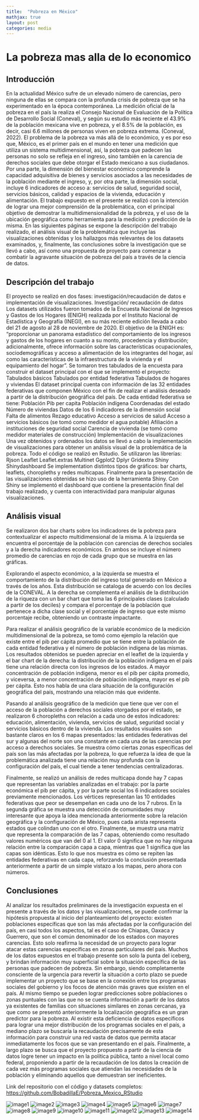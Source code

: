 ```yaml
---
title:  "Pobreza en México"
mathjax: true
layout: post
categories: media
---
```


# La pobreza mas alla de lo economico

## Introducción

En la actualidad México sufre de un elevado número de carencias, pero ninguna de ellas se compara con la profunda crisis de pobreza que se ha experimentado en la época contemporánea. La medición oficial de la pobreza en el país la realiza el Consejo Nacional de Evaluación de la Política de Desarrollo Social (Coneval), y según su estudio más reciente el 43.9% de la población mexicana vive en pobreza, y el 8.5% de la población, es decir, casi 6.6 millones de personas viven en pobreza extrema.  (Coneval, 2022). El problema de la pobreza va más allá de lo económico, y es por eso que, México, es el primer país en el mundo en tener una medición que utiliza un sistema multidimensional, así, la pobreza que padecen las personas no solo se refleja en el ingreso, sino también en la carencia de derechos sociales que debe otorgar el Estado mexicano a sus ciudadanos. Por una parte, la dimensión del bienestar económico comprende la capacidad adquisitiva de bienes y servicios asociados a las necesidades de la población mediante el ingreso, y, por otra parte, la dimensión social, incluye 6 indicadores de acceso a: servicios de salud, seguridad social, servicios básicos, calidad y espacios de la vivienda, educación y alimentación. 
El trabajo expuesto en el presente se realizó con la intención de lograr una mejor comprensión de la problemática, con el principal objetivo de demostrar la multidimensionalidad de la pobreza, y el uso de la ubicación geográfica como herramienta para la medición y predicción de la misma. En las siguientes páginas se expone la descripción del trabajo realizado, el análisis visual de la problemática que incluye las visualizaciones obtenidas y los hallazgos más relevantes de los datasets examinados, y, finalmente, las conclusiones sobre la investigación que se llevó a cabo, así como una propuesta de proyecto para comenzar a combatir la agravante situación de pobreza del país a través de la ciencia de datos.

## Descripción del trabajo

El proyecto se realizó en dos fases: investigación/recaudación de datos e implementación de visualizaciones.
Investigación/ recaudación de datos
Los datasets utilizados fueron tomados de la Encuesta Nacional de Ingresos y Gastos de los Hogares (ENIGH) realizada por el Instituto Nacional de Estadística y Geografía (INEGI), en su más reciente edición llevada a cabo del 21 de agosto al 28 de noviembre de 2020. El objetivo de la ENIGH es:  “proporcionar un panorama estadístico del comportamiento de los ingresos y gastos de los hogares en cuanto a su monto, procedencia y distribución; adicionalmente, ofrece información sobre las características ocupacionales, sociodemográficas y acceso a alimentación de los integrantes del hogar, así como las características de la infraestructura de la vivienda y el equipamiento del hogar”. 
Se tomaron tres tabulados de la encuesta para construir el dataset principal con el que se implementó el proyecto:
Tabulados básicos
Tabulados por entidad federativa
Tabulados de hogares y viviendas
El dataset principal cuenta con información de las 32 entidades federativas que componen México con el fin de realizar el análisis deseado a partir de la distribución geográfica del país. De cada entidad federativa se tiene:
Población
Pib per capita
Población indígena
Coordenadas del estado
Número de viviendas
Datos de los 6 indicadores de la dimensión social
Falta de alimentos
Rezago educativo
Acceso a servicios de salud
Acceso a servicios básicos (se tomó como medidor el agua potable)
Afiliación a instituciones de seguridad social
Carencia de vivienda (se tomó como medidor materiales de construcción)
Implementación de visualizaciones
Una vez obtenidos y ordenados los datos se llevó a cabo la implementación de visualizaciones para obtener un análisis visual de la problemática de la pobreza. Todo el código se realizó en Rstudio. Se utilizaron las librerías:
Rjson
Leaflet
Leaflet.extras
Multinet
Ggplot2
Dplyr
Gridextra
Shiny
Shinydashboard
Se implementation distintos tipos de gráficos: bar charts, leaflets, choropleths y redes multicapas. Finalmente para la presentación de las visualizaciones obtenidas se hizo uso de la herramienta Shiny. Con Shiny se implementó el dashboard que contiene la presentación final del trabajo realizado, y cuenta con interactividad para manipular algunas visualizaciones.

## Análisis visual

Se realizaron dos bar charts sobre los indicadores de la pobreza para contextualizar el  aspecto multidimensional de la misma. A la izquierda se encuentra el porcentaje de la población con carencias de derechos sociales y a la derecha indicadores económicos. En ambos se incluye el número promedio de carencias en rojo de cada grupo que se muestra en las gráficas. 

Explorando el aspecto económico, a la izquierda se muestra el comportamiento de la distribución del ingreso total generado en México a través de los años. Esta distribución se cataloga de acuerdo con los deciles de la CONEVAL. A la derecha se complementa el análisis de la distribución de la riqueza con un bar chart que toma las 6 principales clases (calculado a partir de los deciles) y compara el porcentaje de la población que pertenece a dicha clase social y el porcentaje de ingreso que este mismo porcentaje recibe, obteniendo un contraste impactante.

Para realizar el análisis geográfico de la variable económico de la medición multidimensional de la pobreza, se tomó como ejemplo la relación que existe entre el pib per cápita promedio que se tiene entre la población de cada entidad federativa y el número de población indigena de las mismas. Los resultados obtenidos se pueden apreciar en el leaflet de la izquierda y el bar chart de la derecha: la distribución de la población indigena en el país tiene una relación directa con los ingresos de los estados. A mayor concentración de población indigena, menor es el pib per cápita promedio, y viceversa, a menor concentración de población indigena, mayor es el pib per cápita. Esto nos habla de una clara situación de la configuración geográfica del país, mostrando una relación más que evidente.



Pasando al análisis geográfico de la medición que tiene que ver con el acceso de la población a derechos sociales otorgados por el estado, se realizaron 6 choropleths con relación a cada uno de estos indicadores: educación, alimentación, vivienda, servicios de salud, seguridad social y servicios básicos dentro de la vivienda. Los resultados visuales son bastante claros en los 6 mapas presentados: las entidades federativas del sur y algunas del norte son una constante en cada una de las carencias por acceso a derechos sociales. Se muestra cómo ciertas zonas específicas del país son las más afectadas por la pobreza, lo que refuerza la idea de que la problemática analizada tiene una relación muy profunda con la configuración del país, el cual tiende a tener tendencias centralizadoras.



Finalmente, se realizó un análisis de redes multicapa donde hay 7 capas que representan las variables analizadas en el trabajo: por la parte económica el pib per cápita, y por la parte social los 6 indicadores sociales previamente mencionados. Los vértices representan las 10 entidades federativas que peor se desempeñan en cada uno de los 7 rubros. En la segunda gráfica se muestra una detección de comunidades muy interesante que apoya la idea mencionada anteriormente sobre la relación geográfica y la configuración de México, pues cada arista representa estados que colindan uno con el otro. Finalmente, se muestra una matriz que representa la comparación de las 7 capas, obteniendo como resultado valores numéricos que van del 0 al 1. El valor 0 significa que no hay ninguna relación entre la comparación capa a capa, mientras que 1 significa que las capas son idénticas. Esto lo que nos muestra es cómo se repiten las entidades federativas en cada capa, reforzando la conclusión presentada anteriormente  a partir de un simple vistazo a los mapas, pero ahora con números.

## Conclusiones

Al analizar los resultados preliminares de la investigación expuesta en el presente a través de los datos y las visualizaciones, se puede confirmar la hipótesis propuesta al inicio del planteamiento del proyecto: existen poblaciones específicas que son las más afectadas por la configuración del país, en casi todos los aspectos, tal es el caso de Chiapas, Oaxaca y Guerrero, que son el común denominador de los estados con mayores carencias. Esto solo reafirma la necesidad de un proyecto para lograr atacar estas carencias específicas en zonas particulares del país. 
Muchos de los datos expuestos en el trabajo presente son solo la punta del iceberg, y brindan información muy superficial sobre la situación específica de las personas que padecen de pobreza. Sin embargo, siendo completamente consciente de la urgencia para revertir la situación a corto plazo se puede implementar un proyecto que se base en la conexión entre los programas sociales del gobierno y los focos de atención más graves que existen en el país. Al mismo tiempo se pueden lograr predicciones sobre poblaciones o zonas puntuales con las que no se cuenta información a partir de los datos ya existentes de familias con situaciones similares en zonas cercanas, ya que como se presentó anteriormente la localización geográfica es un gran predictor para la pobreza.
Al existir esta deficiencia de datos específicos para lograr una mejor distribución de los programas sociales en el país, a mediano plazo se buscaría la recaudación precisamente de esta información para construir una red vasta de datos que permita atacar inmediatamente los focos que se van presentando en el país.
Finalmente, a largo plazo se busca que el proyecto propuesto a partir de la ciencia de datos logre tener un impacto en la política pública, tanto a nivel local como federal, proponiendo a partir de la recaudación de los datos la creación de cada vez más programas sociales que atiendan las necesidades de la población y eliminando aquellos que demuestran ser ineficientes.

Link del repositorio con el código y datasets completos: https://github.com/BobadillaE/Pobreza_Mexico_RStudio

![image1](https://raw.githubusercontent.com/BobadillaE/BobadillaE.github.io/master/archivos/pobreza1.png)
![image2](https://raw.githubusercontent.com/BobadillaE/BobadillaE.github.io/master/archivos/pobreza2.png)
![image3](https://raw.githubusercontent.com/BobadillaE/BobadillaE.github.io/master/archivos/pobreza3.png)
![image4](https://raw.githubusercontent.com/BobadillaE/BobadillaE.github.io/master/archivos/pobreza4.png)
![image5](https://raw.githubusercontent.com/BobadillaE/BobadillaE.github.io/master/archivos/pobreza5.png)
![image6](https://raw.githubusercontent.com/BobadillaE/BobadillaE.github.io/master/archivos/pobreza6.png)
![image7](https://raw.githubusercontent.com/BobadillaE/BobadillaE.github.io/master/archivos/pobreza7.png)
![image8](https://raw.githubusercontent.com/BobadillaE/BobadillaE.github.io/master/archivos/pobreza8.png)
![image9](https://raw.githubusercontent.com/BobadillaE/BobadillaE.github.io/master/archivos/pobreza9.png)
![image10](https://raw.githubusercontent.com/BobadillaE/BobadillaE.github.io/master/archivos/pobreza10.png)
![image11](https://raw.githubusercontent.com/BobadillaE/BobadillaE.github.io/master/archivos/pobreza11.png)
![image12](https://raw.githubusercontent.com/BobadillaE/BobadillaE.github.io/master/archivos/pobreza12.png)
![image13](https://raw.githubusercontent.com/BobadillaE/BobadillaE.github.io/master/archivos/pobreza13.png)
![image14](https://raw.githubusercontent.com/BobadillaE/BobadillaE.github.io/master/archivos/pobreza14.png)